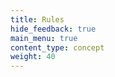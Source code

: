 ```yaml
---
title: Rules
hide_feedback: true
main_menu: true
content_type: concept
weight: 40
---
```


<!-- overview -->

<!-- body -->
